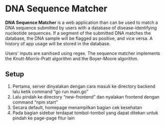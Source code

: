 # DNA Sequence Matcher

**DNA Sequence Matcher** is a web application than can
be used to match a DNA sequence submitted by users with
a database of disease-identifying nucleotide sequences.
If a segment of the submitted DNA matches the database, 
the DNA sample will be flagged as positive, and vice versa. 
A history of app usage will be stored in the database.

Users' inputs are sanitised using regex. The sequence 
matcher implements the Knutt-Morris-Pratt algorithm and 
the Boyer-Moore algorithm.

## Setup
1. Pertama, server dinyalakan dengan cara masuk ke directory backend lalu ketik command “go run main.go”
2. Lalu  pindah ke directory “new-frontend” dan nyalakan frontend dengan command “npm start”
3. Secara  default, homepage menampilkan bagian cek kesehatan
4. Pada bagian sidebar terdapat tombol-tombol yang dapat ditekan untuk pindah ke page-page fitur lain
